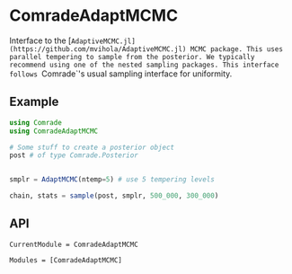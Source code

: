 # ComradeAdaptMCMC

Interface to the [`AdaptiveMCMC.jl](https://github.com/mvihola/AdaptiveMCMC.jl) MCMC package. This uses parallel tempering to sample from the posterior. We typically recommend using one of the nested sampling packages.
This interface follows `Comrade`'s usual sampling interface for uniformity.

## Example

```julia
using Comrade
using ComradeAdaptMCMC

# Some stuff to create a posterior object
post # of type Comrade.Posterior


smplr = AdaptMCMC(ntemp=5) # use 5 tempering levels

chain, stats = sample(post, smplr, 500_000, 300_000)
```

## API

```@meta
CurrentModule = ComradeAdaptMCMC
```

```@autodocs
Modules = [ComradeAdaptMCMC]
```